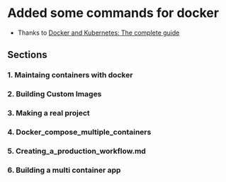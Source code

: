 # Added some commands for docker

- Thanks to [Docker and Kubernetes: The complete guide](https://www.udemy.com/docker-and-kubernetes-the-complete-guide/learn/v4/content)

## Sections
### 1. Maintaing containers with docker
### 2. Building Custom Images
### 3. Making a real project
### 4. Docker_compose_multiple_containers
### 5. Creating_a_production_workflow.md
### 6. Building a multi container app 

